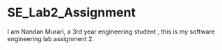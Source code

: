 # SE_Lab2_Assignment

I am Nandan Murari, a 3rd year engineering student , this is my software engineering lab assignment 2.
